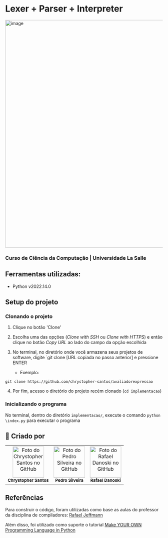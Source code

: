 # Lexer + Parser + Interpreter

<img width="725" alt="image" src="https://user-images.githubusercontent.com/103464810/191878379-3037e970-8c22-4725-a2b0-41ce46a04f98.png">



### Curso de Ciência da Computação | Universidade La Salle

## Ferramentas utilizadas:

- Python v2022.14.0

## Setup do projeto

### Clonando o projeto

1. Clique no botão 'Clone'
2. Escolha uma das opções (_Clone with SSH_ ou _Clone with HTTPS_) e então clique no botão _Copy URL_ ao lado do campo da opção escolhida
3. No terminal, no diretório onde você armazena seus projetos de software, digite `git clone [URL copiada no passo anterior] e pressione ENTER

     - Exemplo: 
```
git clone https://github.com/chrystopher-santos/avaliadorexpressao
```
4. Por fim, acesso o diretório do projeto recém clonado (`cd implementacao`)

### Inicializando o programa

No terminal, dentro do diretório `implementacao/`, execute o comando `python \index.py` para executar o programa

## 🚀 Criado por

<table>
  <tr>
    <td align="center">
      <a href="#">
        <img src="https://avatars.githubusercontent.com/u/103464810?v=4" width="100px;" alt="Foto do Chrystopher Santos no GitHub"/><br>
        <sub>
          <b>Chrystopher Santos</b>
        </sub>
      </a>
    </td>
    <td align="center">
      <a href="#">
        <img src="https://avatars.githubusercontent.com/u/34385801?v=4" width="100px;" alt="Foto do Pedro Silveira no GitHub"/><br>
        <sub>
          <b>Pedro Silveira</b>
        </sub>
      </a>
    </td>
    <td align="center">
      <a href="#">
        <img src="https://avatars.githubusercontent.com/u/62523735?v=4" width="100px;" alt="Foto do Rafael Danoski no GitHub"/><br>
        <sub>
          <b>Rafael Danoski</b>
        </sub>
      </a>
    </td>
  </tr>
</table>

## Referências

Para construir o código, foram utilizadas como base as aulas do professor da disciplina de compiladores: [Rafael Jeffmann](https://github.com/rafasgj)

Além disso, foi utilizado como suporte o tutorial [Make YOUR OWN Programming Language in Python](https://www.youtube.com/playlist?list=PLZQftyCk7_SdoVexSmwy_tBgs7P0b97yD)
